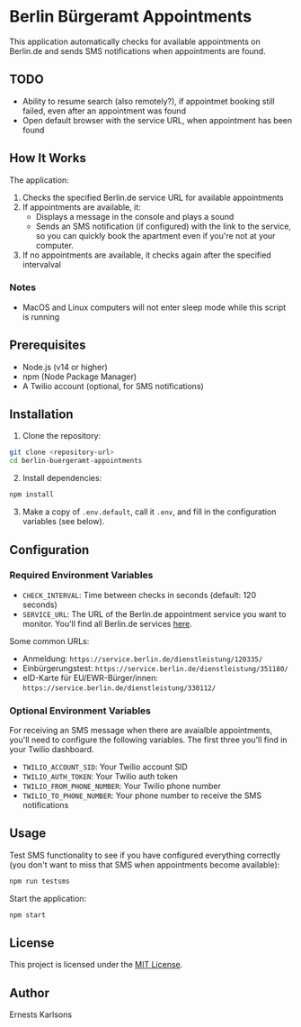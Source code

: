 # Berlin Bürgeramt Appointments

This application automatically checks for available appointments on Berlin.de and sends SMS notifications when appointments are found.

## TODO

- Ability to resume search (also remotely?), if appointmet booking still failed, even after an appointment was found
- Open default browser with the service URL, when appointment has been found

## How It Works

The application:
1. Checks the specified Berlin.de service URL for available appointments
2. If appointments are available, it:
   - Displays a message in the console and plays a sound
   - Sends an SMS notification (if configured) with the link to the service, so you can quickly book the apartment even if you're not at your computer.
3. If no appointments are available, it checks again after the specified intervalval

### Notes

- MacOS and Linux computers will not enter sleep mode while this script is running

## Prerequisites

- Node.js (v14 or higher)
- npm (Node Package Manager)
- A Twilio account (optional, for SMS notifications)

## Installation

1. Clone the repository:
```bash
git clone <repository-url>
cd berlin-buergeramt-appointments
```

2. Install dependencies:
```bash
npm install
```

3. Make a copy of `.env.default`, call it `.env`, and fill in the configuration variables (see below).

## Configuration

### Required Environment Variables

- `CHECK_INTERVAL`: Time between checks in seconds (default: 120 seconds)
- `SERVICE_URL`: The URL of the Berlin.de appointment service you want to monitor. You'll find all Berlin.de services [here](https://service.berlin.de/dienstleistungen/). 

Some common URLs:

- Anmeldung: `https://service.berlin.de/dienstleistung/120335/`
- Einbürgerungstest: `https://service.berlin.de/dienstleistung/351180/`
- eID-Karte für EU/EWR-Bürger/innen: `https://service.berlin.de/dienstleistung/330112/`

### Optional Environment Variables

For receiving an SMS message when there are avaialble appointments, you'll need to configure the following variables. The first three you'll find in your Twilio dashboard.

- `TWILIO_ACCOUNT_SID`: Your Twilio account SID
- `TWILIO_AUTH_TOKEN`: Your Twilio auth token
- `TWILIO_FROM_PHONE_NUMBER`: Your Twilio phone number
- `TWILIO_TO_PHONE_NUMBER`: Your phone number to receive the SMS notifications

## Usage

Test SMS functionality to see if you have configured everything correctly (you don't want to miss that SMS when appointments become available):
```bash
npm run testsms
```

Start the application:
```bash
npm start
```

## License

This project is licensed under the [MIT License](https://opensource.org/license/mit).

## Author

Ernests Karlsons